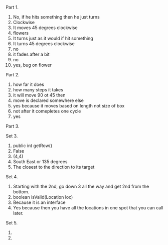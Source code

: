 Part 1. 
1. No, if he hits something then he just turns
2. Clockwise
3. It moves 45 degrees clockwise
4. flowers
5. It turns just as it would if hit something
6. It turns 45 degrees clockwise
7. no
8. it fades after a bit
9. no
10. yes, bug on flower

Part 2.
1. how far it does
2. how many steps it takes
3. it will move 90 ot 45 then
4. move is declared somewhere else
5. yes because it moves based on length not size of box
6. not after it comepletes one cycle
7. yes

Part 3.

Set 3.
1. public int getRow()
2. False
3. (4,4)
4. South East or 135 degrees
5. The closest to the direction to its target

Set 4.

1. Starting with the 2nd, go down 3 all the way and get 2nd from the bottom.
2. boolean isValid(Location loc)
3. Because it is an interface 
4. Yes because then you have all the locations in one spot that you can call later.

Set 5.

1. 
2. 

